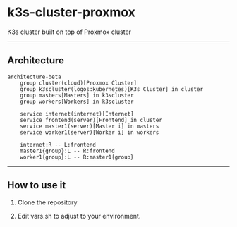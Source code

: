# k3s-cluster-proxmox
K3s cluster built on top of Proxmox cluster

---

## Architecture

```mermaid
architecture-beta
    group cluster(cloud)[Proxmox Cluster] 
    group k3scluster(logos:kubernetes)[K3s Cluster] in cluster
    group masters[Masters] in k3scluster
    group workers[Workers] in k3scluster

    service internet(internet)[Internet]
    service frontend(server)[Frontend] in cluster
    service master1(server)[Master i] in masters
    service worker1(server)[Worker i] in workers
    
    internet:R -- L:frontend
    master1{group}:L -- R:frontend
    worker1{group}:L -- R:master1{group}
```

--- 
## How to use it

1. Clone the repository

2. Edit vars.sh to adjust to your environment.